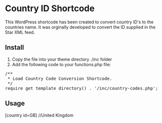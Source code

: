 # Country ID Shortcode
This WordPress shortcode has been created to convert country ID's to the countries name. It was orginally developed to convert the ID supplied in the Star XML feed.

## Install

1. Copy the file into your theme directory ./inc folder
2. Add the following code to your functions.php file:

<pre>
/**
 * Load Country Code Conversion Shortcode.
 */
require get_template_directory() . '/inc/country-codes.php';
</pre>

## Usage

[country id=GB]    //United Kingdom

